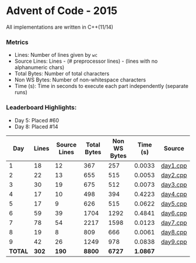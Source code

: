 # Advent of Code - 2015

All implementations are written in C++(11/14)

### Metrics

* Lines: Number of lines given by `wc`
* Source Lines: Lines - (# preprocessor lines) - (lines with no alphanumeric chars)
* Total Bytes: Number of total characters
* Non WS Bytes: Number of non-whitespace characters
* Time (s): Time in seconds to execute each part independently (separate runs)

### Leaderboard Highlights:

* Day 5: Placed #60
* Day 8: Placed #14

Day | Lines | Source Lines | Total Bytes | Non WS Bytes | Time (s) | Source
----|-------|--------------|-------------|--------------|----------|-------
1 | 18 | 12 | 367 | 257 | 0.0033 | [day1.cpp](https://github.com/willkill07/adventofcode/blob/master/src/day1/day1.cpp)
2 | 22 | 13 | 655 | 515 | 0.0053 | [day2.cpp](https://github.com/willkill07/adventofcode/blob/master/src/day2/day2.cpp)
3 | 30 | 19 | 675 | 512 | 0.0073 | [day3.cpp](https://github.com/willkill07/adventofcode/blob/master/src/day3/day3.cpp)
4 | 17 | 10 | 498 | 394 | 0.4223 | [day4.cpp](https://github.com/willkill07/adventofcode/blob/master/src/day4/day4.cpp)
5 | 17 | 9 | 626 | 515 | 0.0622 | [day5.cpp](https://github.com/willkill07/adventofcode/blob/master/src/day5/day5.cpp)
6 | 59 | 39 | 1704 | 1292 | 0.4841 | [day6.cpp](https://github.com/willkill07/adventofcode/blob/master/src/day6/day6.cpp)
7 | 78 | 54 | 2217 | 1598 | 0.0123 | [day7.cpp](https://github.com/willkill07/adventofcode/blob/master/src/day7/day7.cpp)
8 | 19 | 8 | 809 | 666 | 0.0061 | [day8.cpp](https://github.com/willkill07/adventofcode/blob/master/src/day8/day8.cpp)
9 | 42 | 26 | 1249 | 978 | 0.0838 | [day9.cpp](https://github.com/willkill07/adventofcode/blob/master/src/day9/day9.cpp)
**TOTAL** | **302** | **190** | **8800** | **6727** | **1.0867** |
